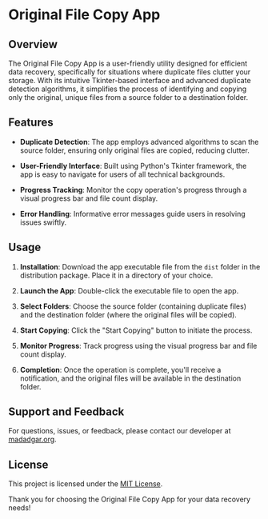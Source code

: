 # Original File Copy App

## Overview

The Original File Copy App is a user-friendly utility designed for efficient data recovery, specifically for situations where duplicate files clutter your storage. With its intuitive Tkinter-based interface and advanced duplicate detection algorithms, it simplifies the process of identifying and copying only the original, unique files from a source folder to a destination folder.

## Features

- **Duplicate Detection**: The app employs advanced algorithms to scan the source folder, ensuring only original files are copied, reducing clutter.

- **User-Friendly Interface**: Built using Python's Tkinter framework, the app is easy to navigate for users of all technical backgrounds.

- **Progress Tracking**: Monitor the copy operation's progress through a visual progress bar and file count display.

- **Error Handling**: Informative error messages guide users in resolving issues swiftly.

## Usage

1. **Installation**: Download the app executable file from the `dist` folder in the distribution package. Place it in a directory of your choice.

2. **Launch the App**: Double-click the executable file to open the app.

3. **Select Folders**: Choose the source folder (containing duplicate files) and the destination folder (where the original files will be copied).

4. **Start Copying**: Click the "Start Copying" button to initiate the process.

5. **Monitor Progress**: Track progress using the visual progress bar and file count display.

6. **Completion**: Once the operation is complete, you'll receive a notification, and the original files will be available in the destination folder.

## Support and Feedback

For questions, issues, or feedback, please contact our developer at [madadgar.org](mailto:developer@example.com).

## License

This project is licensed under the [MIT License](LICENSE).

Thank you for choosing the Original File Copy App for your data recovery needs!
